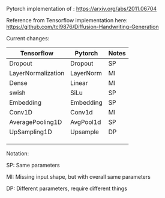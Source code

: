 Pytorch implementation of : https://arxiv.org/abs/2011.06704

Reference from Tensorflow implementation here: https://github.com/tcl9876/Diffusion-Handwriting-Generation

Current changes:

| Tensorflow         | Pytorch   | Notes |
|--------------------|-----------|-------|
| Dropout            | Dropout   | SP    |
| LayerNormalization | LayerNorm | MI    |
| Dense              | Linear    | MI    |
| swish              | SiLu      | SP    |
| Embedding          | Embedding | SP    |
| Conv1D             | Conv1d    | MI    |
| AveragePooling1D   | AvgPool1d | SP    |
| UpSampling1D       | Upsample  | DP    |
|                    |           ||
|                    |           ||
|                    |           ||


Notation:

SP: Same parameters

MI: Missing input shape, but with overall same parameters

DP: Different parameters, require different things